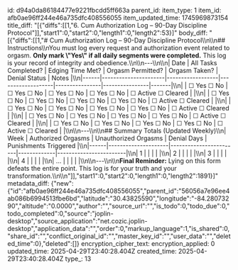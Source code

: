 id: d94a0da86184477e9221fbcdd5ff663a
parent_id: 
item_type: 1
item_id: afb0ae96ff244e46a735dfc408556055
item_updated_time: 1745969873154
title_diff: "[{\"diffs\":[[1,\"6. Cum Authorization Log – 90-Day Discipline Protocol\"]],\"start1\":0,\"start2\":0,\"length1\":0,\"length2\":53}]"
body_diff: "[{\"diffs\":[[1,\"# Cum Authorization Log – 90-Day Discipline Protocol\\\n\\\n## Instructions\\\nYou must log every request and authorization event related to orgasm. **Only mark \\\"Yes\\\" if all daily segments were completed.** This log is your record of integrity and obedience.\\\n\\\n---\\\n\\\n| Date | All Tasks Completed? | Edging Time Met? | Orgasm Permitted? | Orgasm Taken? | Denial Status | Notes |\\\n|------|----------------------|------------------|-------------------|----------------|----------------|-------|\\\n|      | ☐ Yes ☐ No           | ☐ Yes ☐ No       | ☐ Yes ☐ No        | ☐ Yes ☐ No     | ☐ Active ☐ Cleared |       |\\\n|      | ☐ Yes ☐ No           | ☐ Yes ☐ No       | ☐ Yes ☐ No        | ☐ Yes ☐ No     | ☐ Active ☐ Cleared |       |\\\n|      | ☐ Yes ☐ No           | ☐ Yes ☐ No       | ☐ Yes ☐ No        | ☐ Yes ☐ No     | ☐ Active ☐ Cleared |       |\\\n|      | ☐ Yes ☐ No           | ☐ Yes ☐ No       | ☐ Yes ☐ No        | ☐ Yes ☐ No     | ☐ Active ☐ Cleared |       |\\\n|      | ☐ Yes ☐ No           | ☐ Yes ☐ No       | ☐ Yes ☐ No        | ☐ Yes ☐ No     | ☐ Active ☐ Cleared |       |\\\n\\\n---\\\n\\\n## Summary Totals (Updated Weekly)\\\n| Week | Authorized Orgasms | Unauthorized Orgasms | Denial Days | Punishments Triggered |\\\n|------|---------------------|------------------------|-------------|------------------------|\\\n| 1    |                     |                        |             |                        |\\\n| 2    |                     |                        |             |                        |\\\n| 3    |                     |                        |             |                        |\\\n| 4    |                     |                        |             |                        |\\\n| ...  |                     |                        |             |                        |\\\n\\\n---\\\n\\\n**Final Reminder:** Lying on this form defeats the entire point. This log is for your truth and your transformation.\\\n\\\n\"]],\"start1\":0,\"start2\":0,\"length1\":0,\"length2\":1891}]"
metadata_diff: {"new":{"id":"afb0ae96ff244e46a735dfc408556055","parent_id":"56056a7e96ee4ab086b6994513fbe6bd","latitude":"30.43825590","longitude":"-84.28073290","altitude":"0.0000","author":"","source_url":"","is_todo":0,"todo_due":0,"todo_completed":0,"source":"joplin-desktop","source_application":"net.cozic.joplin-desktop","application_data":"","order":0,"markup_language":1,"is_shared":0,"share_id":"","conflict_original_id":"","master_key_id":"","user_data":"","deleted_time":0},"deleted":[]}
encryption_cipher_text: 
encryption_applied: 0
updated_time: 2025-04-29T23:40:28.404Z
created_time: 2025-04-29T23:40:28.404Z
type_: 13